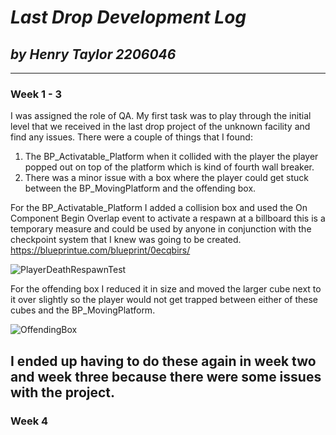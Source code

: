 # **_Last Drop Development Log_**
## **_by Henry Taylor 2206046_**
---
### Week 1 - 3
I was assigned the role of QA. My first task was to play through the initial level that we received in the last drop project of the unknown facility and find any issues. There were a couple of things that I found:
1. The BP_Activatable_Platform when it collided with the player the player popped out on top of the platform which is kind of fourth wall breaker.
2. There was a minor issue with a box where the player could get stuck between the BP_MovingPlatform and the offending box.

For the BP_Activatable_Platform I added a collision box and used the On Component Begin Overlap event to activate a respawn at a billboard this is a temporary measure and could be used by anyone in conjunction with the checkpoint system that I knew was going to be created.
https://blueprintue.com/blueprint/0ecqbirs/

![PlayerDeathRespawnTest](https://github.com/user-attachments/assets/40c82303-6f5e-4792-a284-4a3c602b3f66)

For the offending box I reduced it in size and moved the larger cube next to it over slightly so the player would not get trapped between either of these cubes and the BP_MovingPlatform.

![OffendingBox](https://github.com/user-attachments/assets/f76ecb75-f46c-45dc-a9f2-935c4e646cc7)

I ended up having to do these again in week two and week three because there were some issues with the project.
---
### Week 4

